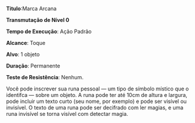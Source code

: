 **Titulo**:Marca Arcana

**Transmutação de Nível 0**

**Tempo de Execução**: Ação Padrão

**Alcance**: Toque

**Alvo**: 1 objeto

**Duração**: Permanente

**Teste de Resistência**: Nenhum.

Você pode inscrever sua runa pessoal
— um tipo de símbolo místico que o identifca — sobre um objeto. A runa pode ter
até 10cm de altura e largura, pode incluir
um texto curto (seu nome, por exemplo)
e pode ser visível ou invisível. O texto de
uma runa pode ser decifrado com ler magias, e uma runa invisível se torna visível
com detectar magia.